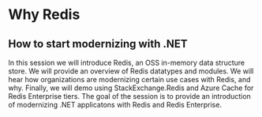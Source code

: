 # Why Redis
## How to start modernizing with .NET

In this session we will introduce Redis, an OSS in-memory data structure store.
We will provide an overview of Redis datatypes and modules.
We will hear how organizations are modernizing certain use cases with Redis, and why. 
Finally, we will demo using StackExchange.Redis and Azure Cache for Redis Enterprise tiers.
The goal of the session is to provide an introduction of modernizing .NET applicatons with Redis and Redis Enterprise.
